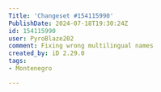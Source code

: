 ```yaml
---
Title: 'Changeset #154115990'
PublishDate: 2024-07-18T19:30:24Z
id: 154115990
user: PyroBlaze202
comment: Fixing wrong multilingual names
created_by: iD 2.29.0
tags:
- Montenegro

---
```

